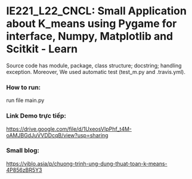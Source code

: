 # IE221_L22_CNCL: Small Application about K_means using Pygame for interface, Numpy, Matplotlib and Scitkit - Learn

Source code has module, package, class structure; docstring; handling exception. Moreover, We used automatic test (test_m.py and .travis.yml).

### How to run:
run file main.py 

### Link Demo trực tiếp: 
https://drive.google.com/file/d/1UxeosVIpPhf_t4M-oAMJBGdJuVVDDcqB/view?usp=sharing

### Small blog:
https://viblo.asia/p/chuong-trinh-ung-dung-thuat-toan-k-means-4P856zBR5Y3
